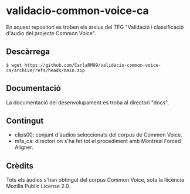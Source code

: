 # validacio-common-voice-ca
En aquest repositori es troben els arxius del TFG "Validació i classificació d'àudio del projecte Common Voice".

## Descàrrega
```
$ wget https://github.com/CarlaRM99/validacio-common-voice-ca/archive/refs/heads/main.zip
```

## Documentació
La documentació del desenvolupament es troba al directori "docs".

## Contingut
* clips00: conjunt d'àudios seleccionats del corpus de Common Voice.
* mfa_ca: directori on s'ha fet tot el procediment amb Montreal Forced Aligner.

## Crèdits
Tots els àudios s'han obtingut del corpus Common Voice, sota la llicència Mozilla Public License 2.0.
